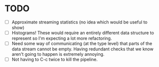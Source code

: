 # TODO

- [ ] Approximate streaming statistics (no idea which would be useful to show)
- [ ] Histograms! These would require an entirely different data structure to
      represent so I'm expecting a lot more refactoring.
- [ ] Need some way of communicating (at the type level) that parts of the data
      stream cannot be empty. Having redundant checks that we know aren't going
      to happen is extremely annoying.
- [ ] Not having to C-c twice to kill the pipeline.
